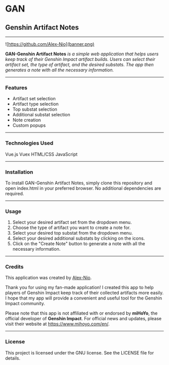 # GAN

## Genshin Artifact Notes

---

![https://github.com/Alex-Nio](banner.png)

**GAN-Genshin Artifact Notes** _is a simple web application that helps users keep track of their Genshin Impact artifact builds. Users can select their artifact set, the type of artifact, and the desired substats. The app then generates a note with all the necessary information._

---

### Features

- Artifact set selection
- Artifact type selection
- Top substat selection
- Additional substat selection
- Note creation
- Custom popups

---

### Technologies Used

Vue.js
Vuex
HTML/CSS
JavaScript

---

### Installation

To install GAN-Genshin Artifact Notes, simply clone this repository and open index.html in your preferred browser. No additional dependencies are required.

---

### Usage

1. Select your desired artifact set from the dropdown menu.
2. Choose the type of artifact you want to create a note for.
3. Select your desired top substat from the dropdown menu.
4. Select your desired additional substats by clicking on the icons.
5. Click on the "Create Note" button to generate a note with all the necessary information.

---

### Credits

This application was created by [Alex-Nio](https://github.com/Alex-Nio).

Thank you for using my fan-made application! I created this app to help players of Genshin Impact keep track of their collected artifacts more easily. I hope that my app will provide a convenient and useful tool for the Genshin Impact community.

Please note that this app is not affiliated with or endorsed by **miHoYo**, the official developer of **Genshin Impact**. For official news and updates, please visit their website at https://www.mihoyo.com/en/.

---

### License

This project is licensed under the GNU license. See the LICENSE file for details.
